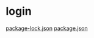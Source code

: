 # login
[package-lock.json](https://github.com/in-update-id/login/files/10817448/package-lock.json)
[package.json](https://github.com/in-update-id/login/files/10817450/package.json)


